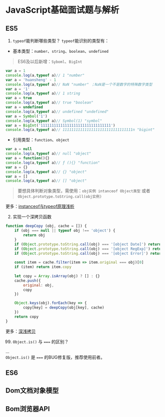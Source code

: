 # JavaScript基础面试题与解析
## ES5
1. `typeof`能判断哪些类型？
`typeof`能识别的类型有：
* 基本类型：`number`、`string`、`boolean`、`undefined`  
> ES6及以后新增：`Syboml`、`BigInt`
```js
var a = 1
console.log(a,typeof a)// 1 "number"
var a = 'huansheng' - 1
console.log(a,typeof a)// NaN "number" ；NaN是一个不是数字的特殊数字类型
var a = '1'
console.log(a,typeof a)// 1 string
var a = true
console.log(a,typeof a)// true "boolean"
var a = undefined
console.log(a,typeof a)// undefined "undefined"
var a = Symbol('1')
console.log(a,typeof a)// Symbol(1) "symbol"
var a = BigInt('11111111111111111111111111111111')
console.log(a,typeof a)// 11111111111111111111111111111111n "bigint"
```
* 引用类型：`function`、`object`
```js
var a = null
console.log(a,typeof a)// null "object"
var a = function(){}
console.log(a,typeof a)// ƒ (){} "function"
var a = {}
console.log(a,typeof a)// {} "object"
var a = []
console.log(a,typeof a)// [] "object"
```
> 要想具体判断对象类型，需使用：`obj实例 intanceof Object类型` 或者 `Object.prototype.toString.call(obj实例)` 

更多：[instanceof与typeof原理浅析](../web/js/变量类型判断.md)  

2. 实现一个深拷贝函数
```js
function deepCopy (obj, cache = []) {
    if (obj === null || typeof obj !== 'object') {
        return obj
    }
    if (Object.prototype.toString.call(obj) === '[object Date]') return new Date(obj)
    if (Object.prototype.toString.call(obj) === '[object RegExp]') return new RegExp(obj)
    if (Object.prototype.toString.call(obj) === '[object Error]') return new Error(obj)
   
    const item = cache.filter(item => item.original === obj)[0]
    if (item) return item.copy
    
    let copy = Array.isArray(obj) ? [] : {}
    cache.push({
        original: obj,
        copy
    })

    Object.keys(obj).forEach(key => {
        copy[key] = deepCopy(obj[key], cache)
    })
    return copy
}
```
更多：[深浅拷贝](../web/js/深浅拷贝.md)

99. `Object.is()` 与 `===` 的区别？  

...  
`Object.is()` 是 `===` 的BUG修复版，推荐使用前者。
## ES6

## Dom文档对象模型

## Bom浏览器API

